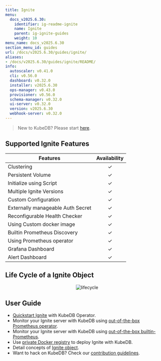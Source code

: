 ```yaml
---
title: Ignite
menu:
  docs_v2025.6.30:
    identifier: ig-readme-ignite
    name: Ignite
    parent: ig-ignite-guides
    weight: 10
menu_name: docs_v2025.6.30
section_menu_id: guides
url: /docs/v2025.6.30/guides/ignite/
aliases:
- /docs/v2025.6.30/guides/ignite/README/
info:
  autoscaler: v0.41.0
  cli: v0.56.0
  dashboard: v0.32.0
  installer: v2025.6.30
  ops-manager: v0.43.0
  provisioner: v0.56.0
  schema-manager: v0.32.0
  ui-server: v0.32.0
  version: v2025.6.30
  webhook-server: v0.32.0
---
```


> New to KubeDB? Please start [here](/docs/v2025.6.30/README).
## Supported Ignite Features

| Features                               | Availability |
| ------------------------------------   | :----------: |
| Clustering                             |   &#10003;   |
| Persistent Volume                      |   &#10003;   |
| Initialize using Script                |   &#10003;   |
| Multiple Ignite Versions               |   &#10003;   |
| Custom Configuration                   |   &#10003;   |
| Externally manageable Auth Secret	     |   &#10003;   |
| Reconfigurable Health Checker		       |   &#10003;   |
| Using Custom docker image              |   &#10003;   |
| Builtin Prometheus Discovery           |   &#10003;   |
| Using Prometheus operator              |   &#10003;   |
| Grafana Dashboard                      |   &#10003;   |
| Alert Dashboard	                       |   &#10003;   |



## Life Cycle of a Ignite Object

<p align="center">
  <img alt="lifecycle"  src="/docs/v2025.6.30/images/ignite/ignite-lifecycle.png">
</p>

## User Guide
- [Quickstart Ignite](/docs/v2025.6.30/guides/ignite/quickstart/quickstart) with KubeDB Operator.
- Monitor your Ignite server with KubeDB using [out-of-the-box Prometheus operator](/docs/v2025.6.30/guides/ignite/monitoring/using-prometheus-operator).
- Monitor your Ignite server with KubeDB using [out-of-the-box builtin-Prometheus](/docs/v2025.6.30/guides/ignite/monitoring/using-builtin-prometheus).
- Use [private Docker registry](/docs/v2025.6.30/guides/ignite/private-registry/using-private-registry) to deploy Ignite with KubeDB.
- Detail concepts of [Ignite object](/docs/v2025.6.30/guides/ignite/concepts/ignite).
- Want to hack on KubeDB? Check our [contribution guidelines](/docs/v2025.6.30/CONTRIBUTING).